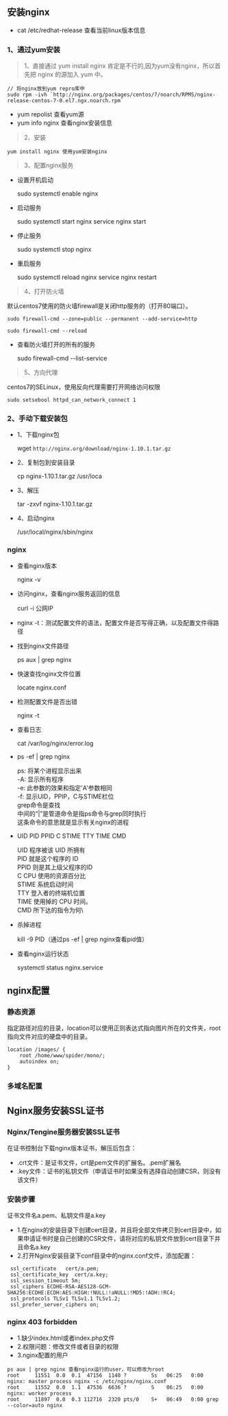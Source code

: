 ﻿## 安装nginx

- cat /etc/redhat-release 查看当前linux版本信息

### 1、通过yum安装

> 1、直接通过 yum install nginx 肯定是不行的,因为yum没有nginx，所以首先把 nginx 的源加入 yum 中。

```
// 将nginx放到yum repro库中
sudo rpm -ivh `http://nginx.org/packages/centos/7/noarch/RPMS/nginx-release-centos-7-0.el7.ngx.noarch.rpm`
```
- yum repolist 查看yum源
- yum info nginx 查看nginx安装信息
> 2、安装

```
yum install nginx 使用yum安装nginx
```
> 3、配置nginx服务

- 设置开机启动

    sudo systemctl enable nginx

- 启动服务

    sudo systemctl start nginx
    service nginx start

- 停止服务

    sudo systemctl stop nginx

- 重启服务

    sudo systemctl reload nginx
    service nginx restart

> 4、打开防火墙

默认centos7使用的防火墙firewall是关闭http服务的（打开80端口）。
```
sudo firewall-cmd --zone=public --permanent --add-service=http

sudo firewall-cmd --reload
```
- 查看防火墙打开的所有的服务

    sudo firewall-cmd --list-service

> 5、方向代理

centos7的SELinux，使用反向代理需要打开网络访问权限
```
sudo setsebool httpd_can_network_connect 1
```
### 2、手动下载安装包
- 1、下载nginx包

    wget `http://nginx.org/download/nginx-1.10.1.tar.gz`

- 2、复制包到安装目录

    cp nginx-1.10.1.tar.gz /usr/loca

- 3、解压

    tar -zxvf nginx-1.10.1.tar.gz

- 4、启动nginx

     /usr/local/nginx/sbin/nginx

### nginx
- 查看nginx版本

    nginx -v

- 访问nginx，查看nginx服务返回的信息

    curl -i 公网IP

- nginx -t：测试配置文件的语法，配置文件是否写得正确，以及配置文件得路径

- 找到nginx文件路径

    ps aux | grep nginx

- 快速查找nginx文件位置

    locate nginx.conf

- 检测配置文件是否出错

    nginx -t

- 查看日志

    cat /var/log/nginx/error.log

- ps -ef | grep nginx

    ps: 将某个进程显示出来\
    -A: 显示所有程序\
    -e: 此参数的效果和指定'A'参数相同\
    -f: 显示UID，PPIP，C与STIME栏位\
    grep命令是查找\
    中间的“|”是管道命令是指ps命令与grep同时执行\
    这条命令的意思就是显示有关nginx的进程

- UID PID PPID C STIME TTY TIME CMD

    UID 程序被该 UID 所拥有\
    PID 就是这个程序的 ID\
    PPID 则是其上级父程序的ID\
    C CPU 使用的资源百分比\
    STIME 系统启动时间\
    TTY 登入者的终端机位置\
    TIME 使用掉的 CPU 时间。\
    CMD 所下达的指令为何\

- 杀掉进程

    kill -9 PID（通过ps -ef | grep nginx查看pid值）

- 查看nginx运行状态
    
    systemctl status nginx.service

## nginx配置
### 静态资源
指定路径对应的目录，location可以使用正则表达式指向图片所在的文件夹，root指向文件对应的硬盘中的目录。
```
location /images/ {
    root /home/www/spider/mono/;
    autoindex on;
}
```
### 多域名配置


## Nginx服务安装SSL证书
### Nginx/Tengine服务器安装SSL证书
在证书控制台下载nginx版本证书，解压后包含：
- .crt文件：是证书文件，crt是pem文件的扩展名。.pem扩展名
- .key文件：证书的私钥文件（申请证书时如果没有选择自动创建CSR，则没有该文件）

### 安装步骤
证书文件名a.pem、私钥文件是a.key
- 1.在nginx的安装目录下创建cert目录，并且将全部文件拷贝到cert目录中，如果申请证书时是自己创建的CSR文件，请将对应的私钥文件放到cert目录下并且命名a.key
- 2.打开Nginx安装目录下conf目录中的nginx.conf文件，添加配置：
```
 ssl_certificate   cert/a.pem;
 ssl_certificate_key  cert/a.key;
 ssl_session_timeout 5m;
 ssl_ciphers ECDHE-RSA-AES128-GCM-SHA256:ECDHE:ECDH:AES:HIGH:!NULL:!aNULL:!MD5:!ADH:!RC4;
 ssl_protocols TLSv1 TLSv1.1 TLSv1.2;
 ssl_prefer_server_ciphers on;
```

###  nginx 403 forbidden
- 1.缺少index.html或者index.php文件
- 2.权限问题：修改文件或者目录的权限
- 3.nginx配置的用户
```
ps aux | grep nginx 查看nginx运行的user，可以修改为root
root     11551  0.0  0.1  47156  1140 ?        Ss   06:25   0:00 nginx: master process nginx -c /etc/nginx/nginx.conf
root     11552  0.0  1.1  47536  6636 ?        S    06:25   0:00 nginx: worker process
root     11897  0.0  0.3 112716  2320 pts/0    S+   06:49   0:00 grep --color=auto nginx
```

